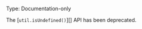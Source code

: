 
Type: Documentation-only

The [`util.isUndefined()`][] API has been deprecated.

<a id="DEP0059"></a>
